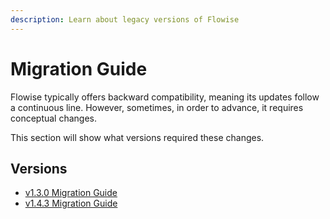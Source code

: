 ```yaml
---
description: Learn about legacy versions of Flowise
---
```


# Migration Guide

Flowise typically offers backward compatibility, meaning its updates follow a continuous line. However, sometimes, in order to advance, it requires conceptual changes.&#x20;

This section will show what versions required these changes.

## Versions

* [v1.3.0 Migration Guide](v1.3.0-migration-guide.md)
* [v1.4.3 Migration Guide](v1.4.3-migration-guide.md)
